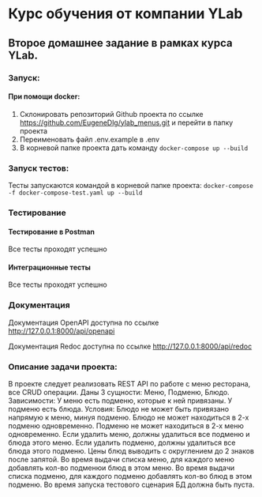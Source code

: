 # Курс обучения от компании YLab

## Второе домашнее задание в рамках курса YLab.

### Запуск:
#### При помощи docker:
1. Склонировать репозиторий Github проекта по ссылке https://github.com/EugeneDlg/ylab_menus.git и перейти в папку проекта
2. Переименовать файл .env.example в .env
3. В корневой папке проекта дать команду ```docker-compose up --build```


### Запуск тестов:
Тесты запускаются командой в корневой папке проекта:
```docker-compose -f docker-compose-test.yaml up --build```

### Тестирование
#### Тестирование в Postman
Все тесты проходят успешно
#### Интеграционные тесты
Все тесты проходят успешно

### Документация
Документация OpenAPI доступна по ссылке http://127.0.0.1:8000/api/openapi

Документация Redoc доступна по ссылке http://127.0.0.1:8000/api/redoc

### Описание задачи проекта:

В проекте следует реализовать REST API по работе с меню ресторана, все CRUD операции.
Даны 3 сущности: Меню, Подменю, Блюдо.
Зависимости: У меню есть подменю, которые к ней привязаны. У подменю есть блюда. Условия: Блюдо не может быть привязано напрямую к меню, минуя подменю. Блюдо не может находиться в 2-х подменю одновременно. Подменю не может находиться в 2-х меню одновременно. Если удалить меню, должны удалиться все подменю и блюда этого меню. Если удалить подменю, должны удалиться все блюда этого подменю. Цены блюд выводить с округлением до 2 знаков после запятой. Во время выдачи списка меню, для каждого меню добавлять кол-во подменюи блюд в этом меню. Во время выдачи списка подменю, для каждого подменю добавлять кол-во блюд в этом подменю.
Во время запуска тестового сценария БД должна быть пуста.
